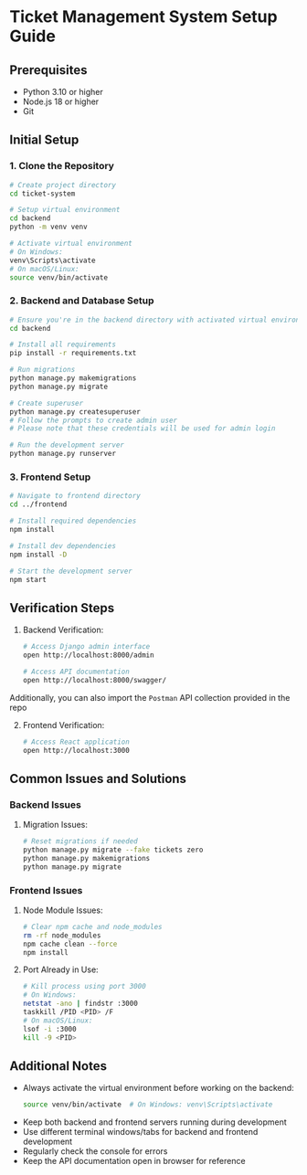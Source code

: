 # Ticket Management System Setup Guide

## Prerequisites
- Python 3.10 or higher
- Node.js 18 or higher
- Git

## Initial Setup

### 1. Clone the Repository
```bash
# Create project directory
cd ticket-system

# Setup virtual environment
cd backend
python -m venv venv

# Activate virtual environment
# On Windows:
venv\Scripts\activate
# On macOS/Linux:
source venv/bin/activate
```

### 2. Backend and Database Setup

```bash
# Ensure you're in the backend directory with activated virtual environment
cd backend

# Install all requirements
pip install -r requirements.txt

# Run migrations
python manage.py makemigrations
python manage.py migrate

# Create superuser
python manage.py createsuperuser
# Follow the prompts to create admin user
# Please note that these credentials will be used for admin login

# Run the development server
python manage.py runserver
```

### 3. Frontend Setup

```bash
# Navigate to frontend directory
cd ../frontend

# Install required dependencies
npm install

# Install dev dependencies
npm install -D

# Start the development server
npm start
```

## Verification Steps

1. Backend Verification:
   ```bash
   # Access Django admin interface
   open http://localhost:8000/admin
   
   # Access API documentation
   open http://localhost:8000/swagger/
   ```
Additionally, you can also import the `Postman` API collection provided in the repo

2. Frontend Verification:
   ```bash
   # Access React application
   open http://localhost:3000
   ```

## Common Issues and Solutions

### Backend Issues

1. Migration Issues:
   ```bash
   # Reset migrations if needed
   python manage.py migrate --fake tickets zero
   python manage.py makemigrations
   python manage.py migrate
   ```

### Frontend Issues

1. Node Module Issues:
   ```bash
   # Clear npm cache and node_modules
   rm -rf node_modules
   npm cache clean --force
   npm install
   ```

2. Port Already in Use:
   ```bash
   # Kill process using port 3000
   # On Windows:
   netstat -ano | findstr :3000
   taskkill /PID <PID> /F
   # On macOS/Linux:
   lsof -i :3000
   kill -9 <PID>
   ```

## Additional Notes

- Always activate the virtual environment before working on the backend:
  ```bash
  source venv/bin/activate  # On Windows: venv\Scripts\activate
  ```
- Keep both backend and frontend servers running during development
- Use different terminal windows/tabs for backend and frontend development
- Regularly check the console for errors
- Keep the API documentation open in browser for reference